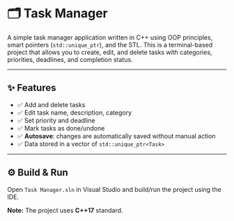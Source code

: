 # 🗂️ Task Manager

A simple task manager application written in C++ using OOP principles, smart pointers (`std::unique_ptr`), and the STL. 
This is a terminal-based project that allows you to create, edit, and delete tasks with categories, priorities, deadlines, and completion status.

---

## ✨ Features

- ✅ Add and delete tasks
- ✅ Edit task name, description, category
- ✅ Set priority and deadline
- ✅ Mark tasks as done/undone
- ✅ **Autosave**: changes are automatically saved without manual action
- ✅ Data stored in a vector of `std::unique_ptr<Task>`

---

## ⚙️ Build & Run

Open `Task Manager.sln` in Visual Studio and build/run the project using the IDE.

**Note:** The project uses **C++17** standard.
